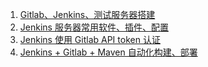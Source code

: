 1. [Gitlab、Jenkins、测试服务器搭建][01]
1. [Jenkins 服务器常用软件、插件、配置][02]
1. [Jenkins 使用 Gitlab API token 认证][03]
1. [Jenkins + Gitlab  + Maven 自动化构建、部署][03]




[01]: https://fgq233.github.io/md/jenkins/jenkins01
[02]: https://fgq233.github.io/md/jenkins/jenkins02
[03]: https://fgq233.github.io/md/jenkins/jenkins03
[04]: https://fgq233.github.io/md/jenkins/jenkins04
[05]: https://fgq233.github.io/md/jenkins/jenkins05


